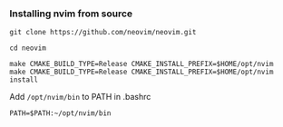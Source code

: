 ### Installing nvim from source

```
git clone https://github.com/neovim/neovim.git

cd neovim

make CMAKE_BUILD_TYPE=Release CMAKE_INSTALL_PREFIX=$HOME/opt/nvim
make CMAKE_BUILD_TYPE=Release CMAKE_INSTALL_PREFIX=$HOME/opt/nvim install
```

Add `/opt/nvim/bin` to PATH in .bashrc
```
PATH=$PATH:~/opt/nvim/bin
```

